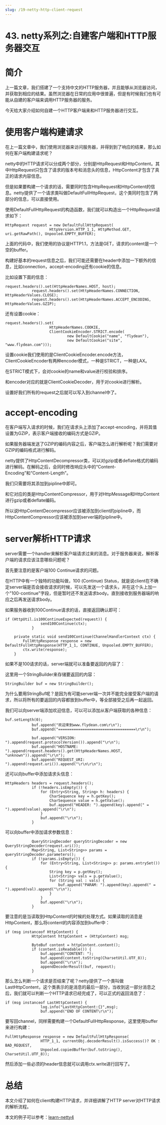 ```yaml
---
slug: /19-netty-http-client-request
---
```


# 43. netty系列之:自建客户端和HTTP服务器交互



# 简介

上一篇文章，我们搭建了一个支持中文的HTTP服务器，并且能够从浏览器访问，并获取到相应的结果。虽然浏览器在日常的应用中很普遍，但是有时候我们也有可能从自建的客户端来调用HTTP服务器的服务。

今天给大家介绍如何自建一个HTTP客户端来和HTTP服务器进行交互。

# 使用客户端构建请求

在上一篇文章中，我们使用浏览器来访问服务器，并得到到了响应的结果，那么如何在客户端构建请求呢？

netty中的HTTP请求可以分成两个部分，分别是HttpRequest和HttpContent。其中HttpRequest只包含了请求的版本号和消息头的信息，HttpContent才包含了真正的请求内容信息。

但是如果要构建一个请求的话，需要同时包含HttpRequest和HttpContent的信息。netty提供了一个请求类叫做DefaultFullHttpRequest，这个类同时包含了两部分的信息，可以直接使用。

使用DefaultFullHttpRequest的构造函数，我们就可以构造出一个HttpRequest请求如下：

```
HttpRequest request = new DefaultFullHttpRequest(
                    HttpVersion.HTTP_1_1, HttpMethod.GET, uri.getRawPath(), Unpooled.EMPTY_BUFFER);
```

上面的代码中，我们使用的协议是HTTP1.1，方法是GET，请求的content是一个空的buffer。

构建好基本的request信息之后，我们可能还需要在header中添加一下额外的信息，比如connection，accept-encoding还有cookie的信息。

比如设置下面的信息：

```
request.headers().set(HttpHeaderNames.HOST, host);
            request.headers().set(HttpHeaderNames.CONNECTION, HttpHeaderValues.CLOSE);
            request.headers().set(HttpHeaderNames.ACCEPT_ENCODING, HttpHeaderValues.GZIP);
```

还有设置cookie：

```
request.headers().set(
                    HttpHeaderNames.COOKIE,
                    ClientCookieEncoder.STRICT.encode(
                            new DefaultCookie("name", "flydean"),
                            new DefaultCookie("site", "www.flydean.com")));
```

设置cookie我们使用的是ClientCookieEncoder.encode方法，ClientCookieEncoder有两种encoder模式，一种是STRICT，一种是LAX。

在STRICT模式下，会对cookie的name和value进行校验和排序。

和encoder对应的就是ClientCookieDecoder，用于对cookie进行解析。

设置好我们所有的request之后就可以写入到channel中了。

# accept-encoding

在客户端写入请求的时候，我们在请求头上添加了accept-encoding，并将其值设置为GZIP，表示客户端接收的编码方式是GZIP。

如果服务器端发送了GZIP的编码内容之后，客户端怎么进行解析呢？我们需要对GZIP的编码格式进行解码。

netty提供了HttpContentDecompressor类，可以对gzip或者deflate格式的编码进行解码。在解码之后，会同时修改响应头中的“Content-Encoding”和“Content-Length”。

我们只需要将其添加到pipline中即可。

和它对应的类是HttpContentCompressor，用于对HttpMessage和HttpContent进行gzip或者deflate编码。

所以说HttpContentDecompressor应该被添加到client的pipline中，而HttpContentCompressor应该被添加到server端的pipline中。

# server解析HTTP请求

server需要一个handler来解析客户端请求过来的消息。对于服务器来说，解析客户端的请求应该注意哪些问题呢？

首先要注意的是客户端100 Continue请求的问题。

在HTTP中有一个独特的功能叫做，100 (Continue) Status，就是说client在不确定server端是否会接收请求的时候，可以先发送一个请求头，并在这个头上加一个"100-continue"字段，但是暂时还不发送请求body。直到接收到服务器端的响应之后再发送请求body。

如果服务器收到100Continue请求的话，直接返回确认即可：

```
if (HttpUtil.is100ContinueExpected(request)) {
                send100Continue(ctx);
            }

    private static void send100Continue(ChannelHandlerContext ctx) {
        FullHttpResponse response = new DefaultFullHttpResponse(HTTP_1_1, CONTINUE, Unpooled.EMPTY_BUFFER);
        ctx.write(response);
    }
```

如果不是100请求的话，server端就可以准备要返回的内容了：

这里用一个StringBuilder来存储要返回的内容：

```
StringBuilder buf = new StringBuilder();
```

为什么要用StringBuf呢？是因为有可能server端一次并不能完全接受客户端的请求，所以将所有的要返回的内容都放到buffer中，等全部接受之后再一起返回。

我们可以向server端添加欢迎信息，可以可以添加从客户端获取的各种信息：

```
buf.setLength(0);
            buf.append("欢迎来到www.flydean.com\r\n");
            buf.append("===================================\r\n");

            buf.append("VERSION: ").append(request.protocolVersion()).append("\r\n");
            buf.append("HOSTNAME: ").append(request.headers().get(HttpHeaderNames.HOST, "unknown")).append("\r\n");
            buf.append("REQUEST_URI: ").append(request.uri()).append("\r\n\r\n");
```

还可以向buffer中添加请求头信息：

```
HttpHeaders headers = request.headers();
            if (!headers.isEmpty()) {
                for (Entry<String, String> h: headers) {
                    CharSequence key = h.getKey();
                    CharSequence value = h.getValue();
                    buf.append("HEADER: ").append(key).append(" = ").append(value).append("\r\n");
                }
                buf.append("\r\n");
            }
```

可以向buffer中添加请求参数信息：

```
            QueryStringDecoder queryStringDecoder = new QueryStringDecoder(request.uri());
            Map<String, List<String>> params = queryStringDecoder.parameters();
            if (!params.isEmpty()) {
                for (Entry<String, List<String>> p: params.entrySet()) {
                    String key = p.getKey();
                    List<String> vals = p.getValue();
                    for (String val : vals) {
                        buf.append("PARAM: ").append(key).append(" = ").append(val).append("\r\n");
                    }
                }
                buf.append("\r\n");
            }
```

要注意的是当读取到HttpContent的时候的处理方式。如果读取的消息是HttpContent，那么将content的内容添加到buffer中：

```
if (msg instanceof HttpContent) {
            HttpContent httpContent = (HttpContent) msg;

            ByteBuf content = httpContent.content();
            if (content.isReadable()) {
                buf.append("CONTENT: ");
                buf.append(content.toString(CharsetUtil.UTF_8));
                buf.append("\r\n");
                appendDecoderResult(buf, request);
            }
```

那么怎么判断一个请求是否结束了呢？netty提供了一个类叫做LastHttpContent，这个类表示的是消息的最后一部分，当收到这一部分消息之后，我们就可以判断一个HTTP请求已经完成了，可以正式的返回消息了：

```
if (msg instanceof LastHttpContent) {
                log.info("LastHttpContent:{}",msg);
                buf.append("END OF CONTENT\r\n");
```

要写回channel，同样需要构建一个DefaultFullHttpResponse，这里使用buffer来进行构建：

```
FullHttpResponse response = new DefaultFullHttpResponse(
                HTTP_1_1, currentObj.decoderResult().isSuccess()? OK : BAD_REQUEST,
                Unpooled.copiedBuffer(buf.toString(), CharsetUtil.UTF_8));
```

然后添加一些必须的header信息就可以调用ctx.write进行回写了。

# 总结

本文介绍了如何在client构建HTTP请求，并详细讲解了HTTP server对HTTP请求的解析流程。

本文的例子可以参考：[learn-netty4](https://github.com/ddean2009/learn-netty4)




